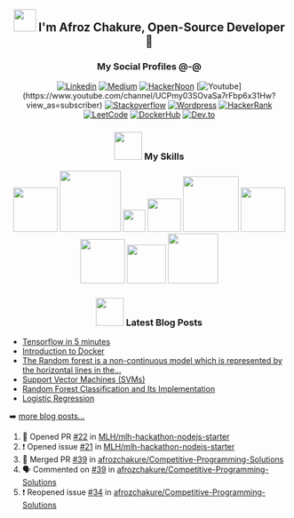<h2 align='center'><img src="https://github.com/afrozchakure/afrozchakure/blob/master/assets/wave.gif" width="40px"> I'm Afroz Chakure, Open-Source Developer 🐍</h2>

<h3 align='center'>My Social Profiles @-@ </h3>
  
<div align='center'> 

[![Linkedin](https://img.shields.io/badge/linkedin-%230077B5.svg?&style=for-the-badge&logo=linkedin&logoColor=white)](https://www.linkedin.com/in/afroz-chakure-489780168/)
[![Medium](https://img.shields.io/badge/medium-%2312100E.svg?&style=for-the-badge&logo=medium&logoColor=white)](https://medium.com/@aaaanchakure)
[![HackerNoon](https://img.shields.io/badge/Hacker%20Noon-%23239120.svg?&style=for-the-badge&logo=hackernoon&logoColor=white)](https://hackernoon.com/u/afroz-chakure)
[![Youtube](https://img.shields.io/badge/youtube-%23FF0000.svg?&style=for-the-badge&logo=youtube&logoColor=white")](https://www.youtube.com/channel/UCPmy03SOvaSa7rFbp6x31Hw?view_as=subscriber)
[![Stackoverflow](https://img.shields.io/badge/Stack%20Overflow-%23FF5722.svg?&style=for-the-badge&logo=stackoverflow&logoColor=white)](https://stackoverflow.com/users/10404589/afroz-chakure)
[![Wordpress](https://img.shields.io/badge/Wordpress-%230077B5.svg?&style=for-the-badge&logo=wordpress&logoColor=white)](https://hardtasksin.wordpress.com)
[![HackerRank](https://img.shields.io/badge/HackerRank-%23239120.svg?&style=for-the-badge&logo=hackerrank&logoColor=white)](https://www.hackerrank.com/aaaanchakure?hr_r=1)
[![LeetCode](https://img.shields.io/badge/LeetCode-%13580900.svg?&style=for-the-badge&logo=Leetcode&logoColor=white)](https://leetcode.com/afrozchakure/)
[![DockerHub](https://img.shields.io/badge/Docker%20Hub-%230077B5.svg?&style=for-the-badge&logo=docker&logoColor=white)](https://hub.docker.com/u/afrozchakure)
[![Dev.to](https://img.shields.io/badge/Dev-%2312100E.svg?&style=for-the-badge&logo=dev&logoColor=white)](https://dev.to/afrozchakure)

</div>

<div align='center'>

<h3 align='center'><img src="https://media.giphy.com/media/VgCDAzcKvsR6OM0uWg/giphy.gif" width="50" draggable="false" >  My Skills
</h3>

<!-- My Skills -->    

<img src="https://img.shields.io/badge/python-%233776AB.svg?&style=flat-square&logo=python&logoColor=white" width=80px/>
<img src="https://img.shields.io/badge/javascript%20-%23323330.svg?&style=for-the-badge&logo=javascript&logoColor=%23F7DF1E" width= 110px/>
<img src="https://img.shields.io/badge/c%20-%2300599C.svg?&style=for-the-badge&logo=c&logoColor=white" width= 40px/>
<img src="https://img.shields.io/badge/c++%20-%2300599C.svg?&style=for-the-badge&logo=c%2B%2B&logoColor=white" width=60px/>
<img src="https://img.shields.io/badge/bootstrap%20-%23563D7C.svg?&style=for-the-badge&logo=bootstrap&logoColor=white" width=100px/>
<img src="https://img.shields.io/badge/mysql-%2300f.svg?&style=for-the-badge&logo=mysql&logoColor=white" width=80px/>
<img src="https://img.shields.io/badge/html5%20-%23E34F26.svg?&style=for-the-badge&logo=html5&logoColor=white" width=80px/>
<img src="https://img.shields.io/badge/css3%20-%231572B6.svg?&style=for-the-badge&logo=css3&logoColor=white" width=70px/>
<img src="https://img.shields.io/badge/node.js%20-%2343853D.svg?&style=for-the-badge&logo=node.js&logoColor=white" width=90px>

</div> 

<div align='center'>

<h3 align='center'> <img src="https://media.giphy.com/media/WUlplcMpOCEmTGBtBW/giphy.gif" width="50"> Latest Blog Posts </h3> 
</div>

<div style="padding-left: 50px padding-right:50px">

<!-- Medium:START -->
- [Tensorflow in 5 minutes](https://medium.com/@aaaanchakure/tensorflow-in-5-minutes-c4396e29f0d5?source=rss-e956e8d58684------2)
- [Introduction to Docker](https://medium.com/swlh/introduction-to-docker-96aad5eabb30?source=rss-e956e8d58684------2)
- [The Random forest is a non-continuous model which is represented by the horizontal lines in the…](https://medium.com/@aaaanchakure/the-random-forest-is-a-non-continous-model-which-is-represented-by-the-horizontal-lines-in-the-aadd49864ae2?source=rss-e956e8d58684------2)
- [Support Vector Machines (SVMs)](https://medium.com/@aaaanchakure/support-vector-machines-svms-4bcccbd78369?source=rss-e956e8d58684------2)
- [Random Forest Classification and Its Implementation](https://medium.com/swlh/random-forest-classification-and-its-implementation-d5d840dbead0?source=rss-e956e8d58684------2)
- [Logistic Regression](https://medium.com/@aaaanchakure/logistic-regression-18c126a94460?source=rss-e956e8d58684------2)
<!-- Medium:END -->

➡️ [more blog posts...](https://medium.com/@aaaanchakure)

</div>

<!--START_SECTION:activity-->
1. 💪 Opened PR [#22](https://github.com/MLH/mlh-hackathon-nodejs-starter/pull/22) in [MLH/mlh-hackathon-nodejs-starter](https://github.com/MLH/mlh-hackathon-nodejs-starter)
2. ❗️ Opened issue [#21](https://github.com/MLH/mlh-hackathon-nodejs-starter/issues/21) in [MLH/mlh-hackathon-nodejs-starter](https://github.com/MLH/mlh-hackathon-nodejs-starter)
3. 🎉 Merged PR [#39](https://github.com/afrozchakure/Competitive-Programming-Solutions/pull/39) in [afrozchakure/Competitive-Programming-Solutions](https://github.com/afrozchakure/Competitive-Programming-Solutions)
4. 🗣 Commented on [#39](https://github.com/afrozchakure/Competitive-Programming-Solutions/issues/39) in [afrozchakure/Competitive-Programming-Solutions](https://github.com/afrozchakure/Competitive-Programming-Solutions)
5. ❗️ Reopened issue [#34](https://github.com/afrozchakure/Competitive-Programming-Solutions/issues/34) in [afrozchakure/Competitive-Programming-Solutions](https://github.com/afrozchakure/Competitive-Programming-Solutions)
<!--END_SECTION:activity-->

